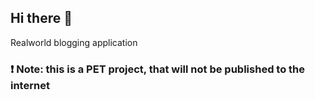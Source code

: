 ## Hi there 👋

Realworld blogging application

### ❗️ Note: this is a PET project, that will not be published to the internet
